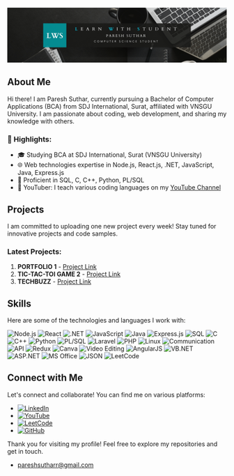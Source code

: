 
![Profile Banner](bannergit.png)

## About Me

Hi there! I am Paresh Suthar, currently pursuing a Bachelor of Computer Applications (BCA) from SDJ International, Surat, affiliated with VNSGU University. I am passionate about coding, web development, and sharing my knowledge with others.

### 🌟 Highlights:
- 🎓 Studying BCA at SDJ International, Surat (VNSGU University)
- 🌐 Web technologies expertise in Node.js, React.js, .NET, JavaScript, Java, Express.js
- 💾 Proficient in SQL, C, C++, Python, PL/SQL
- 🎥 YouTuber: I teach various coding languages on my [YouTube Channel](https://www.youtube.com/@LearnWithStudent2004)

## Projects

I am committed to uploading one new project every week! Stay tuned for innovative projects and code samples.

### Latest Projects:
1. **PORTFOLIO 1** - [Project Link](https://pareshportfolio.netlify.app)
2. **TIC-TAC-TOI GAME 2** - [Project Link](https://tictacgamebypareshsuthar.netlify.app)
3. **TECHBUZZ** - [Project Link](https://techbuzz-company.netlify.app)

## Skills

Here are some of the technologies and languages I work with:

![Node.js](https://img.shields.io/badge/Node.js-339933?style=for-the-badge&logo=nodedotjs&logoColor=white)
![React](https://img.shields.io/badge/React-20232A?style=for-the-badge&logo=react&logoColor=61DAFB)
![.NET](https://img.shields.io/badge/.NET-512BD4?style=for-the-badge&logo=dotnet&logoColor=white)
![JavaScript](https://img.shields.io/badge/JavaScript-F7DF1E?style=for-the-badge&logo=javascript&logoColor=black)
![Java](https://img.shields.io/badge/Java-007396?style=for-the-badge&logo=java&logoColor=white)
![Express.js](https://img.shields.io/badge/Express.js-000000?style=for-the-badge&logo=express&logoColor=white)
![SQL](https://img.shields.io/badge/SQL-4479A1?style=for-the-badge&logo=postgresql&logoColor=white)
![C](https://img.shields.io/badge/C-A8B9CC?style=for-the-badge&logo=c&logoColor=white)
![C++](https://img.shields.io/badge/C++-00599C?style=for-the-badge&logo=cplusplus&logoColor=white)
![Python](https://img.shields.io/badge/Python-3776AB?style=for-the-badge&logo=python&logoColor=white)
![PL/SQL](https://img.shields.io/badge/PL/SQL-336791?style=for-the-badge&logo=oracle&logoColor=white)
![Laravel](https://img.shields.io/badge/Laravel-FF2D20?style=for-the-badge&logo=laravel&logoColor=white)
![PHP](https://img.shields.io/badge/PHP-777BB4?style=for-the-badge&logo=php&logoColor=white)
![Linux](https://img.shields.io/badge/Linux-FCC624?style=for-the-badge&logo=linux&logoColor=black)
![Communication](https://img.shields.io/badge/Communication%20Skills-0078D4?style=for-the-badge&logo=communication&logoColor=white)
![API](https://img.shields.io/badge/API-00488F?style=for-the-badge&logo=api&logoColor=white)
![Redux](https://img.shields.io/badge/Redux-764ABC?style=for-the-badge&logo=redux&logoColor=white)
![Canva](https://img.shields.io/badge/Canva-00C4CC?style=for-the-badge&logo=canva&logoColor=white)
![Video Editing](https://img.shields.io/badge/Video%20Editing-FF0000?style=for-the-badge&logo=videoediting&logoColor=white)
![AngularJS](https://img.shields.io/badge/AngularJS-E23237?style=for-the-badge&logo=angularjs&logoColor=white)
![VB.NET](https://img.shields.io/badge/VB.NET-68217A?style=for-the-badge&logo=dotnet&logoColor=white)
![ASP.NET](https://img.shields.io/badge/ASP.NET-512BD4?style=for-the-badge&logo=dotnet&logoColor=white)
![MS Office](https://img.shields.io/badge/MS%20Office-D83B01?style=for-the-badge&logo=microsoft-office&logoColor=white)
![JSON](https://img.shields.io/badge/JSON-000000?style=for-the-badge&logo=json&logoColor=white)
![LeetCode](https://img.shields.io/badge/LeetCode-FFA116?style=for-the-badge&logo=leetcode&logoColor=white)


## Connect with Me

Let's connect and collaborate! You can find me on various platforms:

- [![LinkedIn](https://img.shields.io/badge/LinkedIn-0077B5?style=for-the-badge&logo=linkedin&logoColor=white)](https://www.linkedin.com/in/paresh-suthar-b36741250)
- [![YouTube](https://img.shields.io/badge/YouTube-FF0000?style=for-the-badge&logo=youtube&logoColor=white)](https://www.youtube.com/@LearnWithStudent2004)
- [![LeetCode](https://img.shields.io/badge/LeetCode-FFA116?style=for-the-badge&logo=leetcode&logoColor=white)](https://leetcode.com/u/pareshsutharr/)
- [![GitHub](https://img.shields.io/badge/GitHub-181717?style=for-the-badge&logo=github&logoColor=white)](https://github.com/pareshsutharr)

Thank you for visiting my profile! Feel free to explore my repositories and get in touch.

- pareshsutharr@gmail.com
